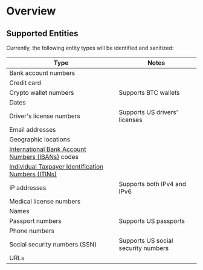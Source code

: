 # Overview

## Supported Entities

Currently, the following entity types will be identified and sanitized:

| **Type**                                                                                                                        | **Notes**                           |
|---------------------------------------------------------------------------------------------------------------------------------|-------------------------------------|
| Bank account numbers                                                                                                            |                                     |
| Credit card                                                                                                                     |                                     |
| Crypto wallet numbers                                                                                                           | Supports BTC wallets                |
| Dates                                                                                                                           |                                     |
| Driver's license numbers                                                                                                        | Supports US drivers' licenses       |
| Email addresses                                                                                                                 |                                     |
| Geographic locations                                                                                                            |                                     |
| [International Bank Account Numbers (IBANs)](https://n26.com/en-eu/iban-number) codes                                           |                                     |
| [Individual Taxpayer Identification Numbers (ITINs)](https://www.irs.gov/individuals/individual-taxpayer-identification-number) |                                     |
| IP addresses                                                                                                                    | Supports both IPv4 and IPv6         |
| Medical license numbers                                                                                                         |                                     |
| Names                                                                                                                           |                                     |
| Passport numbers                                                                                                                | Supports US passports               |
| Phone numbers                                                                                                                   |                                     |
| Social security numbers (SSN)                                                                                                   | Supports US social security numbers |
| URLs                                                                                                                            |                                     |
